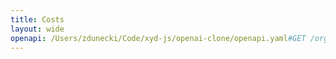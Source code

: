 ```yaml
---
title: Costs
layout: wide
openapi: /Users/zdunecki/Code/xyd-js/openai-clone/openapi.yaml#GET /organization/costs
---
```


